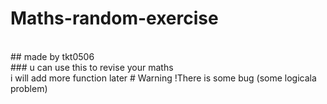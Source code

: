 # Maths-random-exercise
<br>
## made by tkt0506 
<br> 
### u can use this to revise your maths <br> i will add more function later
# Warning !There is some bug (some logicala problem)

